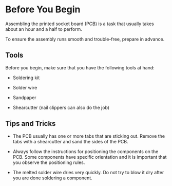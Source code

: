 # Before You Begin



Assembling the printed socket board (PCB) is a task that usually takes about an hour and a half to perform. 



To ensure the assembly runs smooth and trouble-free, prepare in advance.



## Tools

Before you begin, make sure that you have the following tools at hand:

* Soldering kit 

* Solder wire

* Sandpaper

* Shearcutter (nail clippers can also do the job)




## Tips and Tricks

* The PCB usually has one or more tabs that are sticking out. Remove the tabs with a shearcutter and sand the sides of the PCB.

* Always follow the instructions for positioning the components on the PCB. Some components have specific orientation and it is important that you observe the positioning rules.

* The melted solder wire dries very quickly. Do not try to blow it dry after you are done soldering a component.






